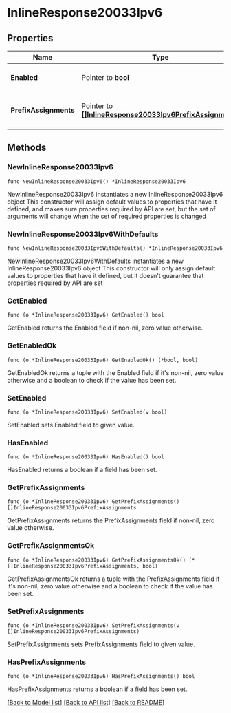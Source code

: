 # InlineResponse20033Ipv6

## Properties

Name | Type | Description | Notes
------------ | ------------- | ------------- | -------------
**Enabled** | Pointer to **bool** | Enable IPv6 on single LAN | [optional] 
**PrefixAssignments** | Pointer to [**[]InlineResponse20033Ipv6PrefixAssignments**](InlineResponse20033Ipv6PrefixAssignments.md) | Prefix assignments on the single LAN | [optional] 

## Methods

### NewInlineResponse20033Ipv6

`func NewInlineResponse20033Ipv6() *InlineResponse20033Ipv6`

NewInlineResponse20033Ipv6 instantiates a new InlineResponse20033Ipv6 object
This constructor will assign default values to properties that have it defined,
and makes sure properties required by API are set, but the set of arguments
will change when the set of required properties is changed

### NewInlineResponse20033Ipv6WithDefaults

`func NewInlineResponse20033Ipv6WithDefaults() *InlineResponse20033Ipv6`

NewInlineResponse20033Ipv6WithDefaults instantiates a new InlineResponse20033Ipv6 object
This constructor will only assign default values to properties that have it defined,
but it doesn't guarantee that properties required by API are set

### GetEnabled

`func (o *InlineResponse20033Ipv6) GetEnabled() bool`

GetEnabled returns the Enabled field if non-nil, zero value otherwise.

### GetEnabledOk

`func (o *InlineResponse20033Ipv6) GetEnabledOk() (*bool, bool)`

GetEnabledOk returns a tuple with the Enabled field if it's non-nil, zero value otherwise
and a boolean to check if the value has been set.

### SetEnabled

`func (o *InlineResponse20033Ipv6) SetEnabled(v bool)`

SetEnabled sets Enabled field to given value.

### HasEnabled

`func (o *InlineResponse20033Ipv6) HasEnabled() bool`

HasEnabled returns a boolean if a field has been set.

### GetPrefixAssignments

`func (o *InlineResponse20033Ipv6) GetPrefixAssignments() []InlineResponse20033Ipv6PrefixAssignments`

GetPrefixAssignments returns the PrefixAssignments field if non-nil, zero value otherwise.

### GetPrefixAssignmentsOk

`func (o *InlineResponse20033Ipv6) GetPrefixAssignmentsOk() (*[]InlineResponse20033Ipv6PrefixAssignments, bool)`

GetPrefixAssignmentsOk returns a tuple with the PrefixAssignments field if it's non-nil, zero value otherwise
and a boolean to check if the value has been set.

### SetPrefixAssignments

`func (o *InlineResponse20033Ipv6) SetPrefixAssignments(v []InlineResponse20033Ipv6PrefixAssignments)`

SetPrefixAssignments sets PrefixAssignments field to given value.

### HasPrefixAssignments

`func (o *InlineResponse20033Ipv6) HasPrefixAssignments() bool`

HasPrefixAssignments returns a boolean if a field has been set.


[[Back to Model list]](../README.md#documentation-for-models) [[Back to API list]](../README.md#documentation-for-api-endpoints) [[Back to README]](../README.md)


